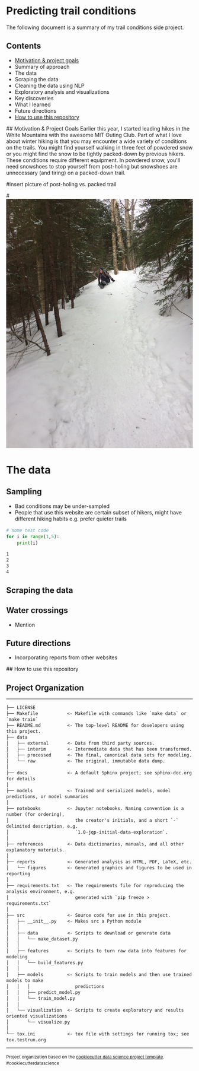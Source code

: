
# Predicting trail conditions

The following document is a summary of my trail conditions side project. 

## Contents 
* [Motivation & project goals](#id-section1)
* Summary of approach
* The data
* Scraping the data
* Cleaning the data using NLP 
* Exploratory analysis and visualizations 
* Key discoveries 
* What I learned 
* Future directions 
* [How to use this repository](#id-section2)

<div id='id-section1'/>
## Motivation & Project Goals 
Earlier this year, I started leading hikes in the White Mountains with the awesome MIT Outing Club.  Part of what I love about winter hiking is that you may encounter a wide variety of conditions on the trails.  You might find yourself walking in three feet of powdered snow or you might find the snow to be tightly packed-down by previous hikers. These conditions require different equipment.  In powdered snow, you'll need snowshoes to stop yourself from post-holing but snowshoes are unnecessary (and tiring) on a packed-down trail.   

#insert picture of post-holing vs. packed trail 

#![alt text](https://github.com/avbatchelor/trail-conditions/blob/master/images/trail_example.JPG)

# The data

## Sampling 

* Bad conditions may be under-sampled 
* People that use this website are certain subset of hikers, might have different hiking habits e.g. prefer quieter trails 



```python
# some test code
for i in range(1,5):
    print(i)
```

    1
    2
    3
    4
    

## Scraping the data

## Water crossings 
* Mention 

## Future directions
* Incorporating reports from other websites

<div id='id-section2'/>
## How to use this repository

## Project Organization
------------

    ├── LICENSE
    ├── Makefile           <- Makefile with commands like `make data` or `make train`
    ├── README.md          <- The top-level README for developers using this project.
    ├── data
    │   ├── external       <- Data from third party sources.
    │   ├── interim        <- Intermediate data that has been transformed.
    │   ├── processed      <- The final, canonical data sets for modeling.
    │   └── raw            <- The original, immutable data dump.
    │
    ├── docs               <- A default Sphinx project; see sphinx-doc.org for details
    │
    ├── models             <- Trained and serialized models, model predictions, or model summaries
    │
    ├── notebooks          <- Jupyter notebooks. Naming convention is a number (for ordering),
    │                         the creator's initials, and a short `-` delimited description, e.g.
    │                         `1.0-jqp-initial-data-exploration`.
    │
    ├── references         <- Data dictionaries, manuals, and all other explanatory materials.
    │
    ├── reports            <- Generated analysis as HTML, PDF, LaTeX, etc.
    │   └── figures        <- Generated graphics and figures to be used in reporting
    │
    ├── requirements.txt   <- The requirements file for reproducing the analysis environment, e.g.
    │                         generated with `pip freeze > requirements.txt`
    │
    ├── src                <- Source code for use in this project.
    │   ├── __init__.py    <- Makes src a Python module
    │   │
    │   ├── data           <- Scripts to download or generate data
    │   │   └── make_dataset.py
    │   │
    │   ├── features       <- Scripts to turn raw data into features for modeling
    │   │   └── build_features.py
    │   │
    │   ├── models         <- Scripts to train models and then use trained models to make
    │   │   │                 predictions
    │   │   ├── predict_model.py
    │   │   └── train_model.py
    │   │
    │   └── visualization  <- Scripts to create exploratory and results oriented visualizations
    │       └── visualize.py
    │
    └── tox.ini            <- tox file with settings for running tox; see tox.testrun.org


--------

<p><small>Project organization based on the <a target="_blank" href="https://drivendata.github.io/cookiecutter-data-science/">cookiecutter data science project template</a>. #cookiecutterdatascience</small></p>
